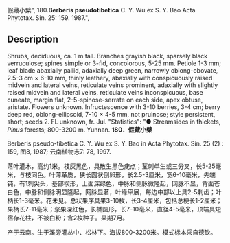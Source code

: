 假藏小檗",
180.**Berberis pseudotibetica** C. Y. Wu ex S. Y. Bao Acta Phytotax. Sin. 25: 159. 1987.",

## Description
Shrubs, deciduous, ca. 1 m tall. Branches grayish black, sparsely black verruculose; spines simple or 3-fid, concolorous, 5-25 mm. Petiole 1-3 mm; leaf blade abaxially pallid, adaxially deep green, narrowly oblong-obovate, 2.5-3 cm × 6-10 mm, thinly leathery, abaxially with conspicuously raised midvein and lateral veins, reticulate veins prominent, adaxially with slightly raised midvein and lateral veins, reticulate veins inconspicuous, base cuneate, margin flat, 2-5-spinose-serrate on each side, apex obtuse, aristate. Flowers unknown. Infructescence with 3-10 berries, 3-4 cm; berry deep red, oblong-ellipsoid, 7-10 × 4-5 mm, not pruinose; style persistent, short; seeds 2. Fl. unknown, fr. Jul.
  "Statistics": "● Streamsides in thickets, *Pinus* forests; 800-3200 m. Yunnan.
**180．假藏小檗**

Berberis pseudo-tibetica C. Y. Wu ex S. Y. Bao in Acta Phytotax. Sin. 25 (2) : 159, 图8, 1987; 云南植物志7: 78, 1997.

落叶灌木，高约1米。枝灰黑色，具散生黑色疣点；茎刺单生或三分叉，长5-25毫米，与枝同色。叶薄革质，狭长圆状倒卵形，长2.5-3厘米，宽6-10毫米，先端钝，有1刺尖头，基部楔形，上面深绿色，中脉和侧脉微隆起，网脉不显，背面苍白色，中脉和侧脉明显隆起，网脉显著，叶缘平展，每边中部以上具2-5刺齿；叶柄长1-3毫米。花未见。总状果序具果3-10枚，长3-4厘米，包括总梗长1-2厘米；果柄长7-11毫米；浆果深红色，长椭圆形，长7-10毫米，直径4-5毫米，顶端具短宿存花柱，不被白粉；含2枚种子。果期7月。

产于云南。生于溪旁灌丛中、松林下。海拔800-3200米。模式标本采自德钦。
